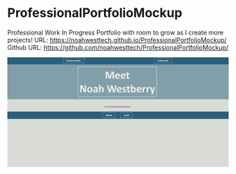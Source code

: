 # ProfessionalPortfolioMockup
Professional Work In Progress Portfolio with room to grow as I create more projects!
URL: https://noahwesttech.github.io/ProfessionalPortfolioMockup/
Github URL: https://github.com/noahwesttech/ProfessionalPortfolioMockup/

![alt text](screenshots/screenshot1.png "Screenshot of what my Professional Portfolio Work In Progress looks like")